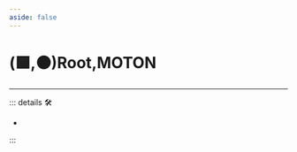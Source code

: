 ```yaml
---
aside: false
---
```

# (🟩,🟠)<ekos>Root</ekos>,<motor>MOTON</motor>

---

<!-- =================================================== -->
<!-- =================================================== -->
<!-- =================================================== -->
<!-- =================================================== -->
<!-- =================================================== -->
::: details 🛠

-

:::
